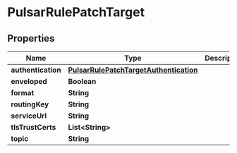 

# PulsarRulePatchTarget


## Properties

| Name | Type | Description | Notes |
|------------ | ------------- | ------------- | -------------|
|**authentication** | [**PulsarRulePatchTargetAuthentication**](PulsarRulePatchTargetAuthentication.md) |  |  [optional] |
|**enveloped** | **Boolean** |  |  [optional] |
|**format** | **String** |  |  [optional] |
|**routingKey** | **String** |  |  [optional] |
|**serviceUrl** | **String** |  |  [optional] |
|**tlsTrustCerts** | **List&lt;String&gt;** |  |  [optional] |
|**topic** | **String** |  |  [optional] |



